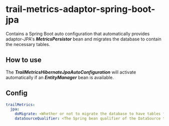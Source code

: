 # trail-metrics-adaptor-spring-boot-jpa

Contains a Spring Boot auto configuration that automatically provides adaptor-JPA's **_MetricsPersistor_** bean and migrates the database to contain the necessary tables.

## How to use

The **_TrailMetricsHibernateJpaAutoConfiguration_** will activate automatically if an **_EntityManager_** bean is available.

## Config

```yaml
trailMetrics:
  jpa:
    doMigrate: <Whether or not to migrate the database to have tables for storing metrics, true by default>
    dataSourceQualifier: <The Spring bean qualifier of the DataSource to use if there are multiple>
```